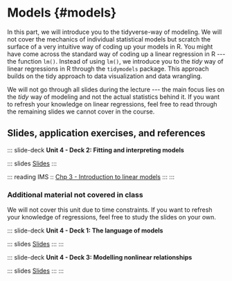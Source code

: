 # Models {#models}

In this part, we will introduce you to the tidyverse-way of modeling.
We will not cover the mechanics of individual statistical models but scratch the surface of a very intuitive way of coding up your models in R.
You might have come across the standard way of coding up a linear regression in R --- the function `lm()`.
Instead of using `lm()`, we introduce you to the *tidy* way of linear regressions in R through the `tidymodels` package.
This approach builds on the tidy approach to data visualization and data wrangling.

We will not go through all slides during the lecture --- the main focus lies on the *tidy* way of modeling and not the actual statistics behind it.
If you want to refresh your knowledge on linear regressions, feel free to read through the remaining slides we cannot cover in the course.

## Slides, application exercises, and references

::: slide-deck
**Unit 4 - Deck 2: Fitting and interpreting models**

::: slides
[Slides](https://coding-intro.github.io/R_Intro_2024_02/slides/u4-d02-fitting-interpreting-models/u4-d02-fitting-interpreting-models.html#1)
:::

::: reading
IMS :: [Chp 3 - Introduction to linear models](https://openintro-ims.netlify.app/intro-linear-models.html)
:::
:::

### Additional material not covered in class

We will not cover this unit due to time constraints.
If you want to refresh your knowledge of regressions, feel free to study the slides on your own.

::: slide-deck
**Unit 4 - Deck 1: The language of models**

::: slides
[Slides](https://coding-intro.github.io/R_Intro_2024_02/slides/u4-d01-language-of-models/u4-d01-language-of-models.html#1)
:::
:::

::: slide-deck
**Unit 4 - Deck 3: Modelling nonlinear relationships**

::: slides
[Slides](https://coding-intro.github.io/R_Intro_2024_02/slides/u4-d03-modeling-nonlinear-relationships/u4-d03-modeling-nonlinear-relationships.html#1)
:::
:::

<!-- ::: {.slide-deck} -->

<!-- **Unit 4 - Deck 4: Models with multiple predictors** -->

<!-- ::: {.slides} -->

<!-- [Slides](https://rstudio-education.github.io/datascience-box/course-materials/slides/u4-d04-model-multiple-predictors/u4-d04-model-multiple-predictors.html#1) -->

<!-- ::: -->

<!-- ::: {.source} -->

<!-- [Source](https://github.com/rstudio-education/datascience-box/tree/master/course-materials/slides/u4-d04-model-multiple-predictors) -->

<!-- ::: -->

<!-- ::: {.video} -->

<!-- [Video](https://youtu.be/mjkNabD4oi4) -->

<!-- ::: -->

<!-- ::: {.reading} -->

<!-- IMS :: [Sec 4.1 - Regression with multiple predictors](https://openintro-ims.netlify.app/multi-logistic-models.html#regression-multiple-predictors) -->

<!-- ::: -->

<!-- ::: -->

<!-- ::: {.slide-deck} -->

<!-- **Unit 4 - Deck 5: More models with multiple predictors** -->

<!-- ::: {.slides} -->

<!-- [Slides](https://rstudio-education.github.io/datascience-box/course-materials/slides/u4-d05-more-model-multiple-predictors/u4-d05-more-model-multiple-predictors.html#1) -->

<!-- ::: -->

<!-- ::: {.source} -->

<!-- [Source](https://github.com/rstudio-education/datascience-box/tree/master/course-materials/slides/u4-d05-more-model-multiple-predictors) -->

<!-- ::: -->

<!-- ::: {.video} -->

<!-- [Video](https://youtu.be/nJAYRnLPb10) -->

<!-- ::: -->

<!-- ::: -->

<!-- ### Classification and model building -->

<!-- ::: {.slide-deck} -->

<!-- **Unit 4 - Deck 6: Logistic regression** -->

<!-- ::: {.slides} -->

<!-- [Slides](https://rstudio-education.github.io/datascience-box/course-materials/slides/u4-d06-logistic-reg/u4-d06-logistic-reg.html#1) -->

<!-- ::: -->

<!-- ::: {.source} -->

<!-- [Source](https://github.com/rstudio-education/datascience-box/tree/master/course-materials/slides/u4-d06-logistic-reg) -->

<!-- ::: -->

<!-- ::: {.video} -->

<!-- [Video](https://youtu.be/AidXFYSYfJg) -->

<!-- ::: -->

<!-- ::: {.reading} -->

<!-- IMS :: [Sec 4.5 - Logistic regression](https://openintro-ims.netlify.app/multi-logistic-models.html#logistic-regression) -->

<!-- ::: -->

<!-- ::: -->

<!-- ::: {.slide-deck} -->

<!-- **Unit 4 - Deck 7: Prediction and overfitting** -->

<!-- ::: {.slides} -->

<!-- [Slides](https://rstudio-education.github.io/datascience-box/course-materials/slides/u4-d07-prediction-overfitting/u4-d07-prediction-overfitting.html#1) -->

<!-- ::: -->

<!-- ::: {.source} -->

<!-- [Source](https://github.com/rstudio-education/datascience-box/tree/master/course-materials/slides/u4-d07-prediction-overfitting) -->

<!-- ::: -->

<!-- ::: {.video} -->

<!-- [Video](https://youtu.be/Qd4lu_Lmwi0) -->

<!-- ::: -->

<!-- ::: {.reading} -->

<!-- tidymodels :: [Build a model](https://www.tidymodels.org/start/models/) -->

<!-- ::: -->

<!-- ::: -->

<!-- ::: {.slide-deck} -->

<!-- **Unit 4 - Deck 8: Feature engineering** -->

<!-- ::: {.slides} -->

<!-- [Slides](https://rstudio-education.github.io/datascience-box/course-materials/slides/u4-d08-feature-engineering/u4-d08-feature-engineering.html#1) -->

<!-- ::: -->

<!-- ::: {.source} -->

<!-- [Source](https://github.com/rstudio-education/datascience-box/tree/master/course-materials/slides/u4-d08-feature-engineering) -->

<!-- ::: -->

<!-- ::: {.video} -->

<!-- [Video](https://youtu.be/wZt9ab4jBZ4) -->

<!-- ::: -->

<!-- ::: {.reading} -->

<!-- tidymodels :: [Preprocess your data with recipes](https://www.tidymodels.org/start/recipes/) -->

<!-- ::: -->

<!-- ::: -->

<!-- ### Model validation -->

<!-- ::: {.slide-deck} -->

<!-- **Unit 4 - Deck 9: Cross validation** -->

<!-- ::: {.slides} -->

<!-- [Slides](https://rstudio-education.github.io/datascience-box/course-materials/slides/u4-d09-cross-validation/u4-d09-cross-validation.html#1) -->

<!-- ::: -->

<!-- ::: {.source} -->

<!-- [Source](https://github.com/rstudio-education/datascience-box/tree/master/course-materials/slides/u4-d09-cross-validation) -->

<!-- ::: -->

<!-- ::: {.video} -->

<!-- [Video](https://youtu.be/L1KfIISmUT4) -->

<!-- ::: -->

<!-- ::: {.reading} -->

<!-- tidymodels :: [Evaluate your model with resampling](https://www.tidymodels.org/start/resampling/) -->

<!-- ::: -->

<!-- ::: -->

<!-- ::: {.application-exercise} -->

<!-- **The Office + Feature engineering, Pt. 1** -->

<!-- ::: {.source} -->

<!-- [Source](https://github.com/rstudio-education/datascience-box/tree/master/course-materials/application-exercises/ae-09-feat-eng-cv/theoffice.Rmd) -->

<!-- ::: -->

<!-- ::: {.video} -->

<!-- [Video](https://youtu.be/qsUYstdN4LQ) -->

<!-- ::: -->

<!-- ::: -->

<!-- ::: {.application-exercise} -->

<!-- **The Office + Cross validation, Pt. 2** -->

<!-- ::: {.source} -->

<!-- [Source](https://github.com/rstudio-education/datascience-box/tree/master/course-materials/application-exercises/ae-09-feat-eng-cv/theoffice.Rmd) -->

<!-- ::: -->

<!-- ::: {.video} -->

<!-- [Video](https://youtu.be/WstIr94Fdjc) -->

<!-- ::: -->

<!-- ::: -->

<!-- ### Uncertainty quantification -->

<!-- ::: {.slide-deck} -->

<!-- **Unit 4 - Deck 10: Quantifying uncertainty** -->

<!-- ::: {.slides} -->

<!-- [Slides](https://rstudio-education.github.io/datascience-box/course-materials/slides/u4-d10-quantify-uncertainty/u4-d10-quantify-uncertainty.html#1) -->

<!-- ::: -->

<!-- ::: {.source} -->

<!-- [Source](https://github.com/rstudio-education/datascience-box/tree/master/course-materials/slides/u4-d10-quantify-uncertainty) -->

<!-- ::: -->

<!-- ::: {.video} -->

<!-- [Video](https://youtu.be/LYpKrtZmQtI) -->

<!-- ::: -->

<!-- ::: -->

<!-- ::: {.slide-deck} -->

<!-- **Unit 4 - Deck 11: Bootstrapping** -->

<!-- ::: {.slides} -->

<!-- [Slides](https://rstudio-education.github.io/datascience-box/course-materials/slides/u4-d11-bootstrap/u4-d11-bootstrap.html#1) -->

<!-- ::: -->

<!-- ::: {.source} -->

<!-- [Source](https://github.com/rstudio-education/datascience-box/tree/master/course-materials/slides/u4-d11-bootstrap) -->

<!-- ::: -->

<!-- ::: {.video} -->

<!-- [Video](https://youtu.be/bdqpI3iVOso) -->

<!-- ::: -->

<!-- ::: {.reading} -->

<!-- IMS :: [Sec 5.2 - Bootstrap confidence intervals](https://openintro-ims.netlify.app/intro-stat-inference.html#boot-ci) -->

<!-- ::: -->

<!-- ::: -->

<!-- ::: {.slide-deck} -->

<!-- **Unit 4 - Deck 12: Hypothesis testing** -->

<!-- ::: {.slides} -->

<!-- [Slides](https://rstudio-education.github.io/datascience-box/course-materials/slides/u4-d12-hypothesis-testing/u4-d12-hypothesis-testing.html#1) -->

<!-- ::: -->

<!-- ::: {.source} -->

<!-- [Source](https://github.com/rstudio-education/datascience-box/tree/master/course-materials/slides/u4-d12-hypothesis-testing) -->

<!-- ::: -->

<!-- ::: {.reading} -->

<!-- [IMS :: Sec 5.1 - Randomization tests](https://openintro-ims.netlify.app/intro-stat-inference.html#inf-rand) -->

<!-- ::: -->

<!-- ::: -->

<!-- ::: {.slide-deck} -->

<!-- **Unit 4 - Deck 13: Inference overview** -->

<!-- ::: {.slides} -->

<!-- [Slides](https://rstudio-education.github.io/datascience-box/course-materials/slides/u4-d13-inference-overview/u4-d13-inference-overview.html#1) -->

<!-- ::: -->

<!-- ::: {.source} -->

<!-- [Source](https://github.com/rstudio-education/datascience-box/tree/master/course-materials/slides/u4-d13-inference-overview) -->

<!-- ::: -->

<!-- ::: -->

<!-- ## Labs -->

<!-- ::: {.lab} -->

<!-- **Lab 10: Grading the professor, Pt. 1** -->

<!-- Fitting and interpreting simple linear regression models -->

<!-- ::: {.instructions} -->

<!-- [Instructions](https://rstudio-education.github.io/datascience-box/course-materials/lab-instructions/lab-10/lab-10-slr-course-evals.html) -->

<!-- ::: -->

<!-- ::: {.source} -->

<!-- [Source](https://github.com/rstudio-education/datascience-box/tree/master/course-materials/lab-instructions/lab-10) -->

<!-- ::: -->

<!-- ::: {.starter} -->

<!-- [Starter](https://github.com/rstudio-education/datascience-box/tree/master/course-materials/starters/lab/lab-10-slr-course-evals) -->

<!-- ::: -->

<!-- ::: -->

<!-- ::: {.lab} -->

<!-- **Lab 11: Grading the professor, Pt. 2** -->

<!-- Fitting and interpreting multiple linear regression models -->

<!-- ::: {.instructions} -->

<!-- [Instructions](https://rstudio-education.github.io/datascience-box/course-materials/lab-instructions/lab-11/lab-11-mlr-course-evals.html) -->

<!-- ::: -->

<!-- ::: {.source} -->

<!-- [Source](https://github.com/rstudio-education/datascience-box/tree/master/course-materials/lab-instructions/lab-11) -->

<!-- ::: -->

<!-- ::: {.starter} -->

<!-- [Starter](https://github.com/rstudio-education/datascience-box/tree/master/course-materials/starters/lab/lab-11-mlr-course-evals) -->

<!-- ::: -->

<!-- ::: -->

<!-- ::: {.lab} -->

<!-- **Lab 12: Smoking while pregnant** -->

<!-- Constructing confidence intervals, conducting hypothesis tests, and interpreting results in context of the data -->

<!-- ::: {.instructions} -->

<!-- [Instructions](https://rstudio-education.github.io/datascience-box/course-materials/lab-instructions/lab-12/lab-12-inference-smoking.html) -->

<!-- ::: -->

<!-- ::: {.source} -->

<!-- [Source](https://github.com/rstudio-education/datascience-box/tree/master/course-materials/lab-instructions/lab-12) -->

<!-- ::: -->

<!-- ::: {.starter} -->

<!-- [Starter](https://github.com/rstudio-education/datascience-box/tree/master/course-materials/starters/lab/lab-12-inference-smoking) -->

<!-- ::: -->

<!-- ::: -->

<!-- ## Homework assignments -->

<!-- ::: {.homework} -->

<!-- **HW 7: Bike rentals in DC** -->

<!-- Exploratory data analysis and fitting and interpreting models -->

<!-- ::: {.instructions} -->

<!-- [Instructions](https://rstudio-education.github.io/datascience-box/course-materials/hw-instructions/hw-07/hw-07-bike-rentals-dc.html) -->

<!-- ::: -->

<!-- ::: {.source} -->

<!-- [Source](https://github.com/rstudio-education/datascience-box/tree/master/course-materials/hw-instructions/hw-07) -->

<!-- ::: -->

<!-- ::: {.starter} -->

<!-- [Starter](https://github.com/rstudio-education/datascience-box/tree/master/course-materials/starters/hw/hw-07-bike-rentals-dc) -->

<!-- ::: -->

<!-- ::: -->

<!-- ::: {.homework} -->

<!-- **HW 8: Exploring the GSS** -->

<!-- Fitting and interpreting models -->

<!-- ::: {.instructions} -->

<!-- [Instructions](https://rstudio-education.github.io/datascience-box/course-materials/hw-instructions/hw-08/hw-08-exploring-gss.html) -->

<!-- ::: -->

<!-- ::: {.source} -->

<!-- [Source](https://github.com/rstudio-education/datascience-box/tree/master/course-materials/hw-instructions/hw-08) -->

<!-- ::: -->

<!-- ::: {.starter} -->

<!-- [Starter](https://github.com/rstudio-education/datascience-box/tree/master/course-materials/starters/hw/hw-08-exploring-gss) -->

<!-- ::: -->

<!-- ::: -->

<!-- ::: {.homework} -->

<!-- **HW 9: Modelling the GSS** -->

<!-- Model validation and inference -->

<!-- ::: {.instructions} -->

<!-- [Instructions](https://rstudio-education.github.io/datascience-box/course-materials/hw-instructions/hw-09/hw-09-modeling-gss.html) -->

<!-- ::: -->

<!-- ::: {.source} -->

<!-- [Source](https://github.com/rstudio-education/datascience-box/tree/master/course-materials/hw-instructions/hw-09) -->

<!-- ::: -->

<!-- ::: {.starter} -->

<!-- [Starter](https://github.com/rstudio-education/datascience-box/tree/master/course-materials/starters/hw/hw-09-modeling-gss) -->

<!-- ::: -->

<!-- ::: -->
